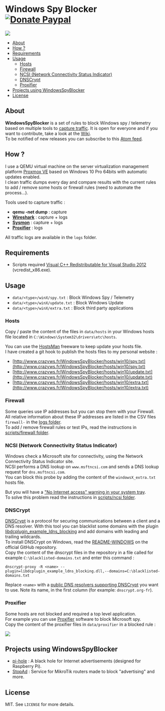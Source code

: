 # Windows Spy Blocker [![Donate Paypal](https://img.shields.io/badge/donate-paypal-blue.svg)](https://www.paypal.me/crazyws)

![](../../wiki/img/logo-20160521.png)

<!-- START doctoc generated TOC please keep comment here to allow auto update -->
<!-- DON'T EDIT THIS SECTION, INSTEAD RE-RUN doctoc TO UPDATE -->


- [About](#about)
- [How ?](#how-)
- [Requirements](#requirements)
- [Usage](#usage)
  - [Hosts](#hosts)
  - [Firewall](#firewall)
  - [NCSI (Network Connectivity Status Indicator)](#ncsi-network-connectivity-status-indicator)
  - [DNSCrypt](#dnscrypt)
  - [Proxifier](#proxifier)
- [Projects using WindowsSpyBlocker](#projects-using-windowsspyblocker)
- [License](#license)

<!-- END doctoc generated TOC please keep comment here to allow auto update -->

## About

**WindowsSpyBlocker** is a set of rules to block Windows spy / telemetry based on multiple tools to [capture traffic](../../wiki/Capture%20traffic). It is open for everyone and if you want to contribute, take a look at the [Wiki](../../wiki).<br />
To be notified of new releases you can subscribe to this [Atom feed](https://github.com/crazy-max/WindowsSpyBlocker/releases.atom).

## How ?

I use a QEMU virtual machine on the server virtualization management platform [Proxmox VE](https://www.proxmox.com/en/) based on Windows 10 Pro 64bits with automatic updates enabled.<br />
I clean traffic dumps every day and compare results with the current rules to add / remove some hosts or firewall rules (need to automate the process...).

Tools used to capture traffic :
* **qemu -net dump** : capture
* **[Wireshark](../../wiki/captureWireshark)** : capture + logs
* **[Sysmon](../../wiki/captureSysmon)** : capture + logs
* **[Proxifier](../../wiki/captureProxifier)** : logs

All traffic logs are available in the `logs` folder.

## Requirements

* Scripts required [Visual C++ Redistributable for Visual Studio 2012](https://www.microsoft.com/en-us/download/details.aspx?id=30679) (vcredist_x86.exe).

## Usage

* `data/<type>/winX/spy.txt` : Block Windows Spy / Telemetry
* `data/<type>/winX/update.txt` : Block Windows Update
* `data/<type>/winX/extra.txt` : Block third party applications

### Hosts

Copy / paste the content of the files in `data/hosts` in your Windows hosts file located in `C:\Windows\System32\drivers\etc\hosts`.<br />

You can use the [HostsMan](http://www.abelhadigital.com/hostsman) freeware to keep update your hosts file.<br />
I have created a git hook to publish the hosts files to my personal website :
* [http://www.crazyws.fr/WindowsSpyBlocker/hosts/win10/spy.txt](http://www.crazyws.fr/WindowsSpyBlocker/hosts/win10/spy.txt)
* [http://www.crazyws.fr/WindowsSpyBlocker/hosts/win10/update.txt](http://www.crazyws.fr/WindowsSpyBlocker/hosts/win10/update.txt)
* [http://www.crazyws.fr/WindowsSpyBlocker/hosts/win10/extra.txt](http://www.crazyws.fr/WindowsSpyBlocker/hosts/win10/extra.txt)

### Firewall

Some queries use IP addresses but you can stop them with your Firewall.<br />
All relative information about these IP addresses are listed in the CSV files `firewall-` in the [logs folder](tree/master/firewall/logs).<br />
To add / remove firewall rules or test IPs, read the instructions in [scripts/firewall folder](scripts/firewall).

### NCSI (Network Connectivity Status Indicator)

Windows check a Microsoft site for connectivity, using the Network Connectivity Status Indicator site.<br />
NCSI performs a DNS lookup on `www.msftncsi.com` and sends a DNS lookup request for `dns.msftncsi.com`.<br />
You can block this probe by adding the content of the `windowsX_extra.txt` hosts file.<br />

But you will have a ["No Internet access" warning in your system tray](../../wiki/FAQ#no-internet-access-on-my-network-card).<br />
To solve this problem read the instructions in [scripts/ncsi folder](scripts/ncsi).

### DNSCrypt

[DNSCrypt](https://dnscrypt.org/) is a protocol for securing communications between a client and a DNS resolver. With this tool you can blacklist some domains with the plugin [libdcplugin_example_ldns_blocking](https://github.com/jedisct1/dnscrypt-proxy#plugins) and add domains with leading and trailing wildcards.<br />
To install DNSCrypt on Windows, read the [README-WINDOWS](https://github.com/jedisct1/dnscrypt-proxy/blob/master/README-WINDOWS.markdown) on the official GitHub repository.<br />
Copy the content of the dnscrypt files in the repository in a file called for example `C:\blacklisted-domains.txt` and enter this command :

```
dnscrypt-proxy -R <name> --plugin=libdcplugin_example_ldns_blocking.dll,--domains=C:\blacklisted-domains.txt
```

Replace `<name>` with a [public DNS resolvers supporting DNSCrypt](https://github.com/jedisct1/dnscrypt-proxy/blob/master/dnscrypt-resolvers.csv) you want to use. Note its name, in the first column (for example: `dnscrypt.org-fr`).

### Proxifier

Some hosts are not blocked and required a top level application.<br />
For example you can use [Proxifier](https://www.proxifier.com/) software to block Microsoft spy.<br />
Copy the content of the proxifier files in `data/proxifier` in a blocked rule :

![](../../wiki/img/proxifierRules-20160516.png)

## Projects using WindowsSpyBlocker

* [pi-hole](https://pi-hole.net/) : A black hole for Internet advertisements (designed for Raspberry Pi).
* [StopAd](http://stopad.generate.club/) : Service for MikroTik routers made to block "advertising" and more.

## License

MIT. See `LICENSE` for more details.

